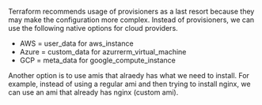 Terraform recommends usage of provisioners as a last resort because they may make the configuration more complex. Instead of provisioners, we can use the following native options for cloud providers.

* AWS = user_data for aws_instance
* Azure = custom_data for azurrerm_virtual_machine
* GCP = meta_data for google_compute_instance

Another option is to use amis that alraedy has what we need to install. For example, instead of using a regular ami and then trying to install nginx, we can use an ami that already has nginx (custom ami).